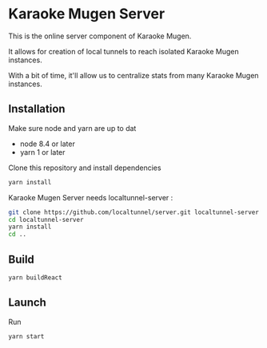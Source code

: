 # Karaoke Mugen Server

This is the online server component of Karaoke Mugen.

It allows for creation of local tunnels to reach isolated Karaoke Mugen instances.

With a bit of time, it'll allow us to centralize stats from many Karaoke Mugen instances.

## Installation

Make sure node and yarn are up to dat

* node 8.4 or later
* yarn 1 or later

Clone this repository and install dependencies

```sh
yarn install
```

Karaoke Mugen Server needs localtunnel-server :

```sh
git clone https://github.com/localtunnel/server.git localtunnel-server
cd localtunnel-server
yarn install
cd ..
```

## Build

```sh
yarn buildReact
```

## Launch

Run

```sh
yarn start
```
